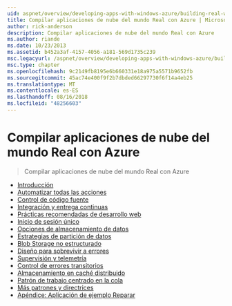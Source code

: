 ```yaml
---
uid: aspnet/overview/developing-apps-with-windows-azure/building-real-world-cloud-apps-with-windows-azure/index
title: Compilar aplicaciones de nube del mundo Real con Azure | Microsoft Docs
author: rick-anderson
description: Compilar aplicaciones de nube del mundo Real con Azure
ms.author: riande
ms.date: 10/23/2013
ms.assetid: b452a3af-4157-4056-a181-569d1735c239
msc.legacyurl: /aspnet/overview/developing-apps-with-windows-azure/building-real-world-cloud-apps-with-windows-azure
msc.type: chapter
ms.openlocfilehash: 9c2149fb8195e6b660331e18a975a5571b9652fb
ms.sourcegitcommit: 45ac74e400f9f2b7dbded66297730f6f14a4eb25
ms.translationtype: MT
ms.contentlocale: es-ES
ms.lasthandoff: 08/16/2018
ms.locfileid: "48256603"
---
```

<a name="building-real-world-cloud-apps-with-azure"></a>Compilar aplicaciones de nube del mundo Real con Azure
====================
> Compilar aplicaciones de nube del mundo Real con Azure


- [Introducción](introduction.md)
- [Automatizar todas las acciones](automate-everything.md)
- [Control de código fuente](source-control.md)
- [Integración y entrega continuas](continuous-integration-and-continuous-delivery.md)
- [Prácticas recomendadas de desarrollo web](web-development-best-practices.md)
- [Inicio de sesión único](single-sign-on.md)
- [Opciones de almacenamiento de datos](data-storage-options.md)
- [Estrategias de partición de datos](data-partitioning-strategies.md)
- [Blob Storage no estructurado](unstructured-blob-storage.md)
- [Diseño para sobrevivir a errores](design-to-survive-failures.md)
- [Supervisión y telemetría](monitoring-and-telemetry.md)
- [Control de errores transitorios](transient-fault-handling.md)
- [Almacenamiento en caché distribuido](distributed-caching.md)
- [Patrón de trabajo centrado en la cola](queue-centric-work-pattern.md)
- [Más patrones y directrices](more-patterns-and-guidance.md)
- [Apéndice: Aplicación de ejemplo Reparar](the-fix-it-sample-application.md)
